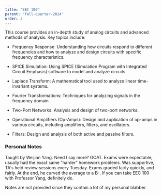 ```yaml
---
title: "EEC 100"
parent: "fall-quarter-2024"
order: 3
---
```


This course provides an in-depth study of analog circuits and advanced methods of analysis. Key topics include:

- Frequency Response: Understanding how circuits respond to different frequencies and how to analyze and design circuits with specific frequency characteristics.

- SPICE Simulation: Using SPICE (Simulation Program with Integrated Circuit Emphasis) software to model and analyze circuits.

- Laplace Transform: A mathematical tool used to analyze linear time-invariant systems.

- Fourier Transformations: Techniques for analyzing signals in the frequency domain.

- Two-Port Networks: Analysis and design of two-port networks.

- Operational Amplifiers (Op-Amps): Design and application of op-amps in various circuits, including amplifiers, filters, and oscillators. 

- Filters: Design and analysis of both active and passive filters.

### Personal Notes

Taught by Weijian Yang. Need I say more? GOAT. Exams were expectable, usually had the exact same "harder" homework problems. Was supportive, TA's held review sessions every Tuesday. Exams graded fairly quickly, and fairly. At the end, he curved the average to a B-. If you can take EEC 100 with Professor Yang, definitely do.

Notes are not provided since they contain a lot of my personal blabber.